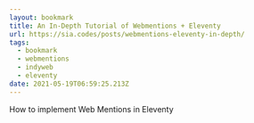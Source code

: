 ```yaml
---
layout: bookmark
title: An In-Depth Tutorial of Webmentions + Eleventy
url: https://sia.codes/posts/webmentions-eleventy-in-depth/
tags:
  - bookmark
  - webmentions
  - indyweb
  - eleventy
date: 2021-05-19T06:59:25.213Z
---
```

How to implement Web Mentions in Eleventy